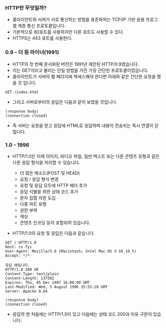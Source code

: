 ### HTTP란 무엇일까?
- 클라이언트와 서버가 서로 통신하는 방법을 표준화하는 TCP/IP 기반 응용 프로그램 계층 통신 프로토콜입니다.
- 기본적으로 80포트를 사용하지만 다른 포트도 사용할 수 있다.
- HTTPS는 443 포트를 사용한다.

### 0.9 - 더 원 라이너(1991)
- HTTP의 첫 번째 문서화된 버전은 1991년 제안된 HTTP/0.9였습니다. 
- 이는 GET이라고 불리는 단일 방법을 가진 가장 간단한 프로토콜이었습니다. 
- 클라이언트가 서버의 웹 페이지에 엑세스해야 한다면 아래와 같은 간단한 요청을 했을 것 입니다.
```
GET /index.html
```
- 그리고 서버로부터의 응답은 다음과 같이 보였을 것입니다.
```
(response body)
(connection closed)
```
- 즉 서버는 요청을 받고 응답에 HTML로 응답하며 내용이 전송되는 즉시 연결이 닫힙니다.

### 1.0 - 1996
- HTTP/1.0은 이제 이미지, 비디오 파일, 일반 텍스트 또는 다른 콘텐츠 유형과 같은 다른 응답 형식을 처리할 수 있습니다.
    - 더 많은 메소드(POST 및 HEAD)
    - 요청 / 응답 형식 변경
    - 요청 및 응답 모두에 HTTP 헤더 추가
    - 응답 식별을 위한 상태 코드 추가
    - 문자 집합 지원 도입
    - 다중 파트 유형
    - 권한 부여
    - 캐싱
    - 콘텐츠 인코딩 등이 포함되어 있습니다.

- HTTP/1.0의 요청 및 응답은 다음과 같습니다.
```
GET / HTTP/1.0
Host: cs.fyi
User-Agent: Mozilla/5.0 (Macintosh; Intel Mac OS X 10_10_5)
Accept: */*
```
```
응답 예입니다.
HTTP/1.0 200 OK 
Content-Type: text/plain
Content-Length: 137582
Expires: Thu, 05 Dec 1997 16:00:00 GMT
Last-Modified: Wed, 5 August 1996 15:55:28 GMT
Server: Apache 0.84

(response body)
(connection closed)
```
- 응답의 맨 처음에는 HTTP/1.0이 있고 다음에는 상태 코드 200과 이유 구문이 있습니다.